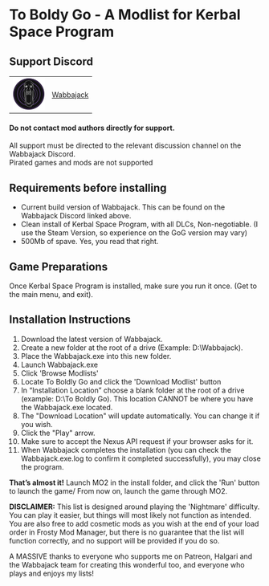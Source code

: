 # To Boldy Go - A Modlist for Kerbal Space Program

## Support Discord

<table stlyle="border: none;">
<tr>
<td><img src="https://github.com/LaughingHyena279/boston-cream-pie/blob/master/images/image_4.png?raw=true" width="64px" /></td>
<td><a href="https://discord.gg/wabbajack">Wabbajack</a></td>
</tr>
</table>

#### Do not contact mod authors directly for support.

All support must be directed to the relevant discussion channel on the Wabbajack Discord.  
Pirated games and mods are not supported

## Requirements before installing

- Current build version of Wabbajack. This can be found on the Wabbajack Discord linked above.
- Clean install of Kerbal Space Program, with all DLCs, Non-negotiable. (I use the Steam Version, so experience on the GoG version may vary)
- 500Mb of spave. Yes, you read that right.

## Game Preparations

Once Kerbal Space Program is installed, make sure you run it once. (Get to the main menu, and exit).

## Installation Instructions

1. Download the latest version of Wabbajack.
2. Create a new folder at the root of a drive (Example: D:\Wabbajack).
3. Place the Wabbajack.exe into this new folder.
4. Launch Wabbajack.exe
5. Click 'Browse Modlists'
6. Locate To Boldly Go and click the 'Download Modlist' button
7. In “Installation Location” choose a blank folder at the root of a drive (example: D:\To Boldly Go). This location CANNOT be where you have the Wabbajack.exe located.
8. The "Download Location" will update automatically. You can change it if you wish.
9. Click the "Play" arrow.
10. Make sure to accept the Nexus API request if your browser asks for it.
11. When Wabbajack completes the installation (you can check the Wabbajack.exe.log to confirm it completed successfully), you may close the program.


**That’s almost it!** Launch MO2 in the install folder, and click the 'Run' button to launch the game/
From now on, launch the game through MO2. <br>

**DISCLAIMER:**
This list is designed around playing the 'Nightmare' difficulty. You can play it easier, but things will most likely not function as intended. You are also free to add cosmetic mods as you wish at the end of your load order in Frosty Mod Manager, but there is no guarantee that the list will function correctly, and no support will be provided if you do so.

A MASSIVE thanks to everyone who supports me on Patreon, Halgari and the Wabbajack team for creating this wonderful too, and everyone who plays and enjoys my lists!
